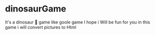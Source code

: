 # dinosaurGame
It's a dinosaur 🦖 game like goole game I hope i 
Will be fun for you in this game i will convert pictures to
Html 
